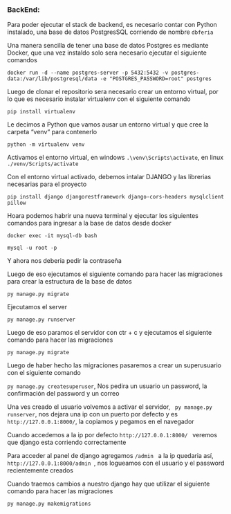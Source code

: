 
### BackEnd:

Para poder ejecutar el stack de backend, es necesario contar con Python instalado, una base de datos PostgresSQL corriendo de nombre `dbferia`

Una manera sencilla de tener una base de datos Postgres es mediante Docker, que una vez instaldo solo sera necesario ejecutar el siguiente comandos

```
docker run -d --name postgres-server -p 5432:5432 -v postgres-data:/var/lib/postgresql/data -e "POSTGRES_PASSWORD=root" postgres
```


Luego de clonar el repositorio sera necesario crear un entorno virtual, por lo que es necesario instalar virtualenv con el siguiente comando

```
pip install virtualenv
```
Le decimos a Python que vamos ausar un entorno virtual y que cree la carpeta “venv“ para contenerlo
```
python -m virtualenv venv
```
Activamos el entorno virtual, en windows ```.\venv\Scripts\activate```, en linux ```./venv/Scripts/activate```

Con el entorno virtual activado, debemos intalar DJANGO y las librerias necesarias para el proyecto
```
pip install django djangorestframework django-cors-headers mysqlclient pillow
```
Hoara podemos habrir una nueva terminal y ejecutar los siguientes comandos para ingresar a la base de datos desde docker
```
docker exec -it mysql-db bash
```
```
mysql -u root -p 
```
Y ahora nos deberia pedir la contraseña



Luego de eso ejecutamos el siguiente comando para hacer las migraciones para crear la estructura de la base de datos
```
py manage.py migrate
```

Ejecutamos el server

```
py manage.py runserver
```
Luego de eso paramos el servidor con ctr + c y ejecutamos el siguiente comando para hacer las migraciones
```
py manage.py migrate
```
Luego de haber hecho las migraciones pasaremos a crear un superusuario con el siguiente comando

```py manage.py createsuperuser```, Nos pedira un usuario un password, la confirmación del password y un correo

Una ves creado el usuario volvemos a activar el servidor, ``` py manage.py runserver```, nos dejara una ip con un puerto por defecto y es  ```http://127.0.0.1:8000/```, la copiamos y pegamos en el navegador

Cuando accedemos a la ip por defecto ```http://127.0.0.1:8000/ ``` veremos que django esta corriendo correctamente

Para acceder al panel de django agregamos  ```/admin ``` a la ip quedaria así,  ```http://127.0.0.1:8000/admin ```, nos logueamos con el usuario y el password recientemente creados

Cuando traemos cambios a nuestro django hay que utilizar el siguiente comando para hacer las migraciones
```
py manage.py makemigrations
```





